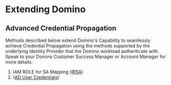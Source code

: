 # Extending Domino


## Advanced Credential Propagation

Methods described below extend Domino's Capability to seamlessly achieve Credential Propagation using the methods supported
by the underlying Identity Provider that the Domino workload authenticate with. Speak to your Domino 
Customer Success Manager or Account Manager for more details.

1. IAM ROLE for SA Mapping ([IRSA](./IRSA-README.md))
2. ([AD User Credentials](./AD-User-README.md)) 